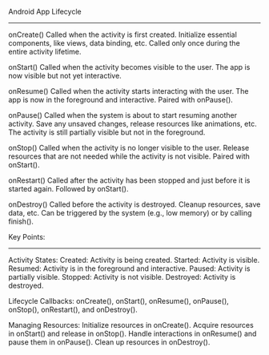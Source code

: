 Android App Lifecycle
__________________
onCreate()
Called when the activity is first created.
Initialize essential components, like views, data binding, etc.
Called only once during the entire activity lifetime.

onStart()
Called when the activity becomes visible to the user.
The app is now visible but not yet interactive.

onResume()
Called when the activity starts interacting with the user.
The app is now in the foreground and interactive.
Paired with onPause().

onPause()
Called when the system is about to start resuming another activity.
Save any unsaved changes, release resources like animations, etc.
The activity is still partially visible but not in the foreground.

onStop()
Called when the activity is no longer visible to the user.
Release resources that are not needed while the activity is not visible.
Paired with onStart().

onRestart()
Called after the activity has been stopped and just before it is started again.
Followed by onStart().

onDestroy()
Called before the activity is destroyed.
Cleanup resources, save data, etc.
Can be triggered by the system (e.g., low memory) or by calling finish().

Key Points:
____________
Activity States:
Created: Activity is being created.
Started: Activity is visible.
Resumed: Activity is in the foreground and interactive.
Paused: Activity is partially visible.
Stopped: Activity is not visible.
Destroyed: Activity is destroyed.

Lifecycle Callbacks:
onCreate(), onStart(), onResume(), onPause(), onStop(), onRestart(), and onDestroy().

Managing Resources:
Initialize resources in onCreate().
Acquire resources in onStart() and release in onStop().
Handle interactions in onResume() and pause them in onPause().
Clean up resources in onDestroy().